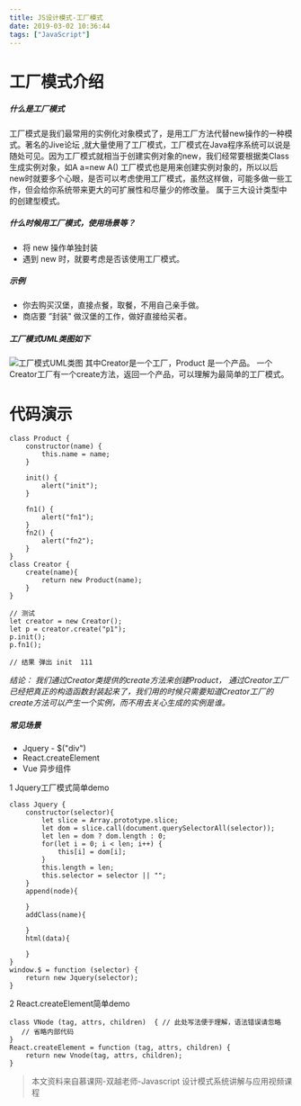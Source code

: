 ```yaml
---
title: JS设计模式-工厂模式
date: 2019-03-02 10:36:44
tags: ["JavaScript"]
---
```


# 工厂模式介绍
##### 什么是工厂模式
工厂模式是我们最常用的实例化对象模式了，是用工厂方法代替new操作的一种模式。著名的Jive论坛 ,就大量使用了工厂模式，工厂模式在Java程序系统可以说是随处可见。因为工厂模式就相当于创建实例对象的new，我们经常要根据类Class生成实例对象，如A a=new A() 工厂模式也是用来创建实例对象的，所以以后new时就要多个心眼，是否可以考虑使用工厂模式，虽然这样做，可能多做一些工作，但会给你系统带来更大的可扩展性和尽量少的修改量。
属于三大设计类型中的创建型模式。
<!-- more -->
##### 什么时候用工厂模式，使用场景等？
-  将 new 操作单独封装
-  遇到 new 时，就要考虑是否该使用工厂模式。
##### 示例
- 你去购买汉堡，直接点餐，取餐，不用自己亲手做。
- 商店要 ”封装" 做汉堡的工作，做好直接给买者。

##### 工厂模式UML类图如下
![工厂模式UML类图](https://linxiaodongweb.github.io/images/uml-factory.jpeg)
其中Creator是一个工厂，Product 是一个产品。
一个Creator工厂有一个create方法，返回一个产品，可以理解为最简单的工厂模式。

# 代码演示
```
class Product {
    constructor(name) {
        this.name = name;
    }

    init() {
        alert("init");
    }
    
    fn1() {
        alert("fn1");
    }
    fn2() {
        alert("fn2");
    } 
}
class Creator {
    create(name){
        return new Product(name);
    }
}

// 测试
let creator = new Creator();
let p = creator.create("p1");
p.init();
p.fn1();

// 结果 弹出 init  111 
```
*结论： 我们通过Creator类提供的create方法来创建Product， 通过Creator工厂已经把真正的构造函数封装起来了，我们用的时候只需要知道Creator工厂的create方法可以产生一个实例，而不用去关心生成的实例是谁。*

##### 常见场景
- Jquery - $("div")
- React.createElement
- Vue 异步组件

1 Jquery工厂模式简单demo
```
class Jquery {
    constructor(selector){
        let slice = Array.prototype.slice;
        let dom = slice.call(document.querySelectorAll(selector));
        let len = dom ? dom.length : 0;
        for(let i = 0; i < len; i++) {
            this[i] = dom[i];
        }
        this.length = len;
        this.selector = selector || "";
    }
    append(node){

    }
    addClass(name){

    }
    html(data){

    }
}
window.$ = function (selector) {
    return new Jquery(selector);
}
```

2 React.createElement简单demo
```
class VNode (tag, attrs, children)  { // 此处写法便于理解，语法错误请忽略
   // 省略内部代码
}
React.createElement = function (tag, attrs, children) {
    return new Vnode(tag, attrs, children);
}
```
> 本文资料来自慕课网-双越老师-Javascript 设计模式系统讲解与应用视频课程